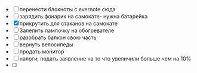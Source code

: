 - [ ] перенести блокноты с evernote сюда
- [ ] зарядить фонарик на самокате- нужна батарейка 
- [x] прикрутить для стаканов на самокате 
- [ ] Залепить лампочку на обогревателе
- [ ] разобрать балкон свою часть
- [ ] вернуть велосипеды
- [ ] продать монитор
- [ ] налоги, подать заявление на  то что увеличили больше чем на 10%
- [ ] 